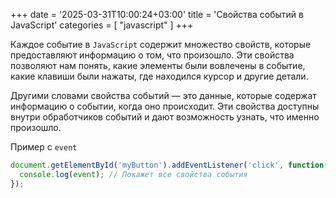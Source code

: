 +++
date = '2025-03-31T10:00:24+03:00'
title = 'Свойства событий в JavaScript'
categories = [ "javascript" ]
+++

Каждое событие в `JavaScript` содержит множество свойств, которые предоставляют информацию о том, что произошло. Эти свойства позволяют нам понять, какие элементы были вовлечены в событие, какие клавиши были нажаты, где находился курсор и другие детали.

Другими словами свойства событий — это данные, которые содержат информацию о событии, когда оно происходит. Эти свойства доступны внутри обработчиков событий и дают возможность узнать, что именно произошло.

Пример с `event`

```js
document.getElementById('myButton').addEventListener('click', function(event) {
  console.log(event); // Покажет все свойства события
});
```